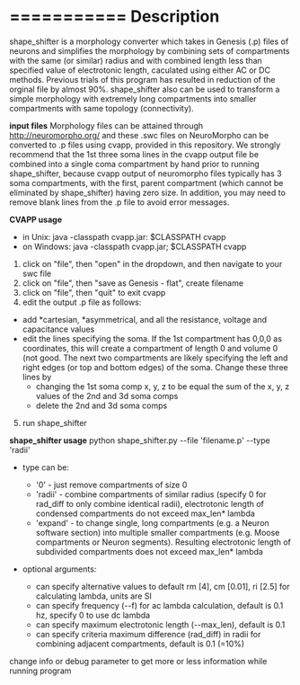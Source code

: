 ===========
Description
===========

shape_shifter is a morphology converter which takes in Genesis (.p) files of neurons and simplifies the morphology by combining sets of compartments with the same (or similar) radius and with combined length less than specified value of electrotonic length, caculated using either AC or DC methods. Previous trials of this program has resulted in reduction of the orginal file by almost 90%.  shape_shifter also can be used to transform a simple morphology with extremely long compartments into smaller compartments with same topology (connectivity).

**input files**
Morphology files can be attained through http://neuromorpho.org/ and these .swc files on NeuroMorpho can be converted to .p files using cvapp, provided in this repository. We strongly recommend that the 1st three soma lines in the cvapp output file be combined into a single coma compartment by hand prior to running shape_shifter, because cvapp output of neuromorpho files typically has 3 soma compartments, with the first, parent compartment (which cannot be eliminated by shape_shifter) having zero size. In addition, you may need to remove blank lines from the .p file to avoid error messages.

**CVAPP usage**

- in Unix:
  java -classpath cvapp.jar: $CLASSPATH cvapp
- on Windows:
  java -classpath cvapp.jar; $CLASSPATH cvapp

1. click on "file", then "open" in the dropdown, and then navigate to your swc file
2. click on "file", then "save as Genesis - flat", create filename
3. click on "file", then "quit" to exit cvapp
4. edit the output .p file as follows:
- add *cartesian, *asymmetrical, and all the resistance, voltage and capacitance values
- edit the lines specifying the soma. If the 1st compartment has 0,0,0 as coordinates, this will create a compartment of length 0 and volume 0 (not good. The next two compartments are likely specifying the left and right edges (or top and bottom edges) of the soma.  Change these three lines by
  - changing the 1st soma comp x, y, z to be equal the sum of the x, y, z values of the 2nd and 3d soma comps
  - delete the 2nd and 3d soma comps
5. run shape_shifter
 
**shape_shifter usage**
python shape_shifter.py --file 'filename.p' --type 'radii'
+ type can be:

  - '0' - just remove compartments of size 0
  - 'radii' - combine compartments of similar radius (specify 0 for rad_diff to only combine identical radii),
          electrotonic length of condensed compartments do not exceed max_len* lambda 
  - 'expand' - to change single, long compartments (e.g. a Neuron software section) into multiple smaller compartments (e.g. Moose compartments or Neuron segments). Resulting electrotonic length of subdivided compartments does not exceed max_len* lambda

+ optional arguments:

  - can specify alternative values to default rm [4], cm [0.01], ri [2.5] for calculating lambda, units are SI
  - can specify frequency (--f) for ac lambda calculation, default is 0.1 hz, specify 0 to use dc lambda
  - can specify maximum electrotonic length (--max_len), default is 0.1
  - can specify criteria maximum difference (rad_diff) in radii for combining adjacent compartments, default is 0.1 (=10%)
  
change info or debug parameter to get more or less information while running program
           

